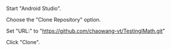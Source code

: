 Start "Android Studio".

Choose the "Clone Repository" option. 

Set "URL:" to "https://github.com/chaowang-vt/TestingIMath.git"

Click "Clone".
